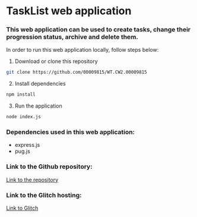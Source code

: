 # TaskList web application

### This web application can be used to create tasks, change their progression status, archive and delete them. 

In order to run this web application locally, follow steps below:

1. Download or clone this repository 
```bash
git clone https://github.com/00009815/WT.CW2.00009815
```
2. Install dependencies
```bash
npm install
```

3. Run the application
```bash
node index.js
```
### Dependencies used in this web application:
- express.js
- pug.js

### Link to the Github repository:
[Link to the repository](https://github.com/00009815/WT.CW2.00009815)

### Link to the Glitch hosting:
[Link to Glitch](https://tasklist-00009815.glitch.me/)
